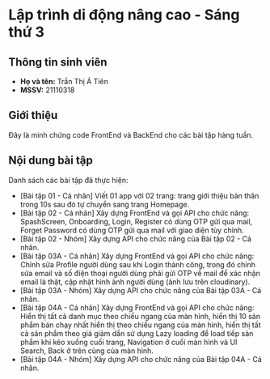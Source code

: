 # Lập trình di động nâng cao - Sáng thứ 3

## Thông tin sinh viên
- **Họ và tên:** Trần Thị Á Tiên  
- **MSSV:** 21110318  

## Giới thiệu
Đây là minh chứng code FrontEnd và BackEnd cho các bài tập hàng tuần.

## Nội dung bài tập
Danh sách các bài tập đã thực hiện:

- [Bài tập 01 - Cá nhân] Viết 01 app với 02 trang: trang giới thiệu bản thân trong 10s sau đó tự chuyển sang trang Homepage.
- [Bài tập 02 - Cá nhân] Xây dựng FrontEnd và gọi API cho chức năng: SpashScreen, Onboarding, Login, Register có dùng OTP gửi qua mail, Forget Password có dùng OTP gửi qua mail với giao diện tùy chỉnh.
- [Bài tập 02 - Nhóm] Xây dựng API cho chức năng của Bài tập 02 - Cá nhân.
- [Bài tập 03A - Cá nhân] Xây dựng FrontEnd và gọi API cho chức năng: Chỉnh sửa Profile người dùng sau khi Login thành công, trong đó chỉnh sửa email và số điện thoại người dùng phải gửi OTP về mail để xác nhận email là thật, cập nhật hình ảnh người dùng (ảnh lưu trên cloudinary). 
- [Bài tập 03A - Nhóm] Xây dựng API cho chức năng của Bài tập 03A - Cá nhân.
- [Bài tập 04A - Cá nhân] Xây dựng FrontEnd và gọi API cho chức năng: Hiển thị tất cả danh mục theo chiều ngang của màn hình, hiển thị 10 sản phẩm bán chạy nhất hiển thị theo chiều ngang của màn hình, hiển thị tất cả sản phẩm theo giá giảm dần sử dụng Lazy loading để load tiếp sản phẩm khi kéo xuống cuối trang, Navigation ở cuối màn hình và UI Search, Back ở trên cùng của màn hình.
- [Bài tập 04A - Nhóm] Xây dựng API cho chức năng của Bài tập 04A - Cá nhân.

